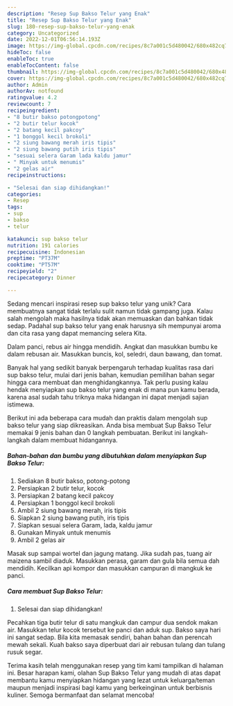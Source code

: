 ```yaml
---
description: "Resep Sup Bakso Telur yang Enak"
title: "Resep Sup Bakso Telur yang Enak"
slug: 180-resep-sup-bakso-telur-yang-enak
category: Uncategorized
date: 2022-12-01T06:56:14.193Z
image: https://img-global.cpcdn.com/recipes/8c7a001c5d480042/680x482cq70/sup-bakso-telur-foto-resep-utama.jpg
hideToc: false
enableToc: true
enableTocContent: false
thumbnail: https://img-global.cpcdn.com/recipes/8c7a001c5d480042/680x482cq70/sup-bakso-telur-foto-resep-utama.jpg
cover: https://img-global.cpcdn.com/recipes/8c7a001c5d480042/680x482cq70/sup-bakso-telur-foto-resep-utama.jpg
author: Admin
authorAv: notfound
ratingvalue: 4.2
reviewcount: 7
recipeingredient:
- "8 butir bakso potongpotong"
- "2 butir telur kocok"
- "2 batang kecil pakcoy"
- "1 bonggol kecil brokoli"
- "2 siung bawang merah iris tipis"
- "2 siung bawang putih iris tipis"
- "sesuai selera Garam lada kaldu jamur"
- " Minyak untuk menumis"
- "2 gelas air"
recipeinstructions:

- "Selesai dan siap dihidangkan!"
categories:
- Resep
tags:
- sup
- bakso
- telur

katakunci: sup bakso telur 
nutrition: 191 calories
recipecuisine: Indonesian
preptime: "PT37M"
cooktime: "PT57M"
recipeyield: "2"
recipecategory: Dinner

---
```





Sedang mencari inspirasi resep sup bakso telur yang unik? Cara membuatnya sangat tidak terlalu sulit namun tidak gampang juga. Kalau salah mengolah maka hasilnya tidak akan memuaskan dan bahkan tidak sedap. Padahal sup bakso telur yang enak harusnya sih mempunyai aroma dan cita rasa yang dapat memancing selera Kita.





Dalam panci, rebus air hingga mendidih. Angkat dan masukkan bumbu ke dalam rebusan air. Masukkan buncis, kol, seledri, daun bawang, dan tomat.

Banyak hal yang sedikit banyak berpengaruh terhadap kualitas rasa dari sup bakso telur, mulai dari jenis bahan, kemudian pemilihan bahan segar hingga cara membuat dan menghidangkannya. Tak perlu pusing kalau hendak menyiapkan sup bakso telur yang enak di mana pun kamu berada, karena asal sudah tahu triknya maka hidangan ini dapat menjadi sajian istimewa.






Berikut ini ada beberapa cara mudah dan praktis dalam mengolah sup bakso telur yang siap dikreasikan. Anda bisa membuat Sup Bakso Telur memakai 9 jenis bahan dan 0 langkah pembuatan. Berikut ini langkah-langkah dalam membuat hidangannya.

<!--inarticleads1-->

##### Bahan-bahan dan bumbu yang dibutuhkan dalam menyiapkan Sup Bakso Telur:

1. Sediakan 8 butir bakso, potong-potong
1. Persiapkan 2 butir telur, kocok
1. Persiapkan 2 batang kecil pakcoy
1. Persiapkan 1 bonggol kecil brokoli
1. Ambil 2 siung bawang merah, iris tipis
1. Siapkan 2 siung bawang putih, iris tipis
1. Siapkan sesuai selera Garam, lada, kaldu jamur
1. Gunakan  Minyak untuk menumis
1. Ambil 2 gelas air


Masak sup sampai wortel dan jagung matang. Jika sudah pas, tuang air maizena sambil diaduk. Masukkan perasa, garam dan gula bila semua dah mendidih. Kecilkan api kompor dan masukkan campuran di mangkuk ke panci. 

<!--inarticleads2-->

##### Cara membuat Sup Bakso Telur:


1. Selesai dan siap dihidangkan!

Pecahkan tiga butir telur di satu mangkuk dan campur dua sendok makan air. Masukkan telur kocok tersebut ke panci dan aduk sup. Bakso saya hari ini sangat sedap. Bila kita memasak sendiri, bahan bahan dan perencah mewah sekali. Kuah bakso saya diperbuat dari air rebusan tulang dan tulang rusuk segar. 

Terima kasih telah menggunakan resep yang tim kami tampilkan di halaman ini. Besar harapan kami, olahan Sup Bakso Telur yang mudah di atas dapat membantu kamu menyiapkan hidangan yang lezat untuk keluarga/teman maupun menjadi inspirasi bagi kamu yang berkeinginan untuk berbisnis kuliner. Semoga bermanfaat dan selamat mencoba!
